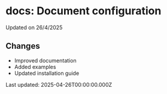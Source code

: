 # docs: Document configuration

Updated on 26/4/2025

## Changes
- Improved documentation
- Added examples
- Updated installation guide

Last updated: 2025-04-26T00:00:00.000Z